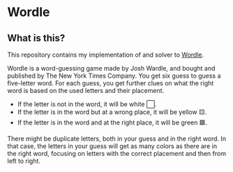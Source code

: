 # Wordle

## What is this?

This repository contains my implementation of and solver to [Wordle](https://www.nytimes.com/games/wordle/index.html).

Wordle is a word-guessing game made by Josh Wardle, and bought and published by The New York Times Company. You get six
guess to guess a five-letter word. For each guess, you get further clues on what the right word is based on the used
letters and their placement.

- If the letter is not in the word, it will be white :white_large_square:.
- If the letter is in the word but at a wrong place, it will be yellow :yellow_square:.
- If the letter is in the word and at the right place, it will be green :green_square:.

There might be duplicate letters, both in your guess and in the right word. In that case, the letters in your guess will
get as many colors as there are in the right word, focusing on letters with the correct placement and then from left to
right.
